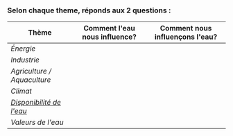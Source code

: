 ### Selon chaque theme, réponds aux 2 questions : 

| **Thème**                                                 | **Comment l'eau nous influence?** | **Comment nous influençons l'eau?** |
| --------------------------------------------------------- | --------------------------------- | ----------------------------------- |
| _Énergie_                                                 |                                   |                                     |
| _Industrie_                                               |                                   |                                     |
| _Agriculture / Aquaculture_                               |                                   |                                     |
| _Climat_                                                  |                                   |                                     |
| [_Disponibilité de l'eau_](https://canadaoceanmap.ca/fr/) |                                   |                                     |
| _Valeurs de l'eau_                                        |                                   |                                     |